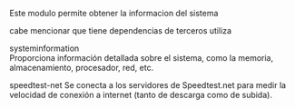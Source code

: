 Este modulo permite obtener la informacion del sistema

 cabe mencionar que tiene dependencias de terceros  utiliza 
 
 systeminformation  
 Proporciona información detallada sobre el sistema, como la memoria, almacenamiento, procesador, red, etc.
 <!------------------------------------------------------->
 speedtest-net
 Se conecta a los servidores de Speedtest.net para medir la velocidad de conexión a internet (tanto de descarga como de subida). 

